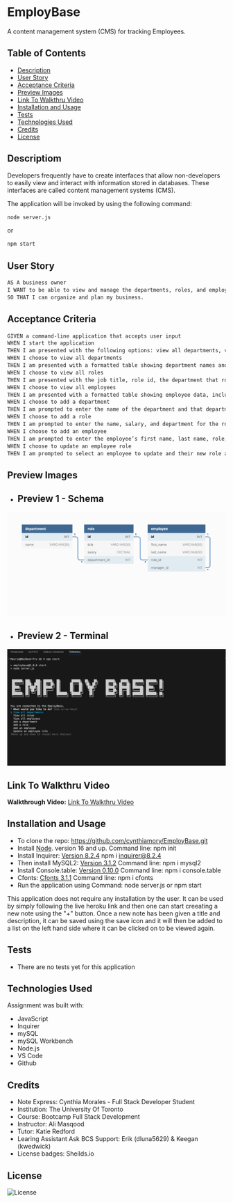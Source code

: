 # EmployBase
A content management system (CMS) for tracking Employees.

## Table of Contents

- [Description](#description)
- [User Story](#user-story)
- [Acceptance Criteria](#acceptance-criteria)
- [Preview Images](#preview-images) 
- [Link To Walkthru Video](#link-to-walkthru-video)
- [Installation and Usage](#installation-and-usage)
- [Tests](#tests)
- [Technologies Used](#technologies-used)
- [Credits](#credits)
- [License](#license)

## Descriptiom

Developers frequently have to create interfaces that allow non-developers to easily view and interact with information stored in databases. These interfaces are called content management systems (CMS).

The application will be invoked by using the following command:

```bash
node server.js
```
or 

```bash
npm start
```

## User Story

```md
AS A business owner
I WANT to be able to view and manage the departments, roles, and employees in my company
SO THAT I can organize and plan my business.
```

## Acceptance Criteria

```md
GIVEN a command-line application that accepts user input
WHEN I start the application
THEN I am presented with the following options: view all departments, view all roles, view all employees, add a department, add a role, add an employee, and update an employee role
WHEN I choose to view all departments
THEN I am presented with a formatted table showing department names and department ids
WHEN I choose to view all roles
THEN I am presented with the job title, role id, the department that role belongs to, and the salary for that role
WHEN I choose to view all employees
THEN I am presented with a formatted table showing employee data, including employee ids, first names, last names, job titles, departments, salaries, and managers that the employees report to
WHEN I choose to add a department
THEN I am prompted to enter the name of the department and that department is added to the database
WHEN I choose to add a role
THEN I am prompted to enter the name, salary, and department for the role and that role is added to the database
WHEN I choose to add an employee
THEN I am prompted to enter the employee’s first name, last name, role, and manager, and that employee is added to the database
WHEN I choose to update an employee role
THEN I am prompted to select an employee to update and their new role and this information is updated in the database 
```

## Preview Images
- ## Preview 1 - Schema
![Website Preview Image](./assets/demo-01.png)
- ## Preview 2 - Terminal
![Website Preview Image](./assets/employbase-preview-1.png)

## Link To Walkthru Video
**Walkthrough Video:** [Link To Walkthru Video](https://...) 


## Installation and Usage
- To clone the repo: https://github.com/cynthiamory/EmployBase.git
- Install [Node](https://nodejs.org/en). version 16 and up. Command line: npm init 
- Install Inquirer: [Version 8.2.4](https://www.npmjs.com/package/inquirer/v/8.2.4) npm i inquirer@8.2.4
- Then install MySQL2: [Version 3.1.2](https://www.npmjs.com/package/mysql2) Command line: npm i mysql2
- Install Console.table: [Version 0.10.0](https://www.npmjs.com/package/console.table) Command line: npm i console.table
- Cfonts: [Cfonts 3.1.1](https://www.npmjs.com/package/cfonts) Command line: npm i cfonts
- Run the application using Command: node server.js or npm start

This application does not require any installation by the user. It can be used by simply following the live heroku link and then one can start creeating a new note using the "+" button. Once a new note has been given a title and description, it can be saved using the save icon and it will then be added to a list on the left hand side where it can be clicked on to be viewed again.

## Tests
- There are no tests yet for this application

## Technologies Used
Assignment was built with:
- JavaScript
- Inquirer
- mySQL
- mySQL Workbench
- Node.js
- VS Code
- Github


## Credits
- Note Express: Cynthia Morales - Full Stack Developer Student
- Institution: The University Of Toronto
- Course: Bootcamp Full Stack Development
- Instructor: Ali Masqood
- Tutor: Katie Redford 
- Learing Assistant Ask BCS Support: Erik (dluna5629) & Keegan (kwedwick)
- License badges: Sheilds.io


## License

![License](https://img.shields.io/badge/License-MIT-9cf.svg)
